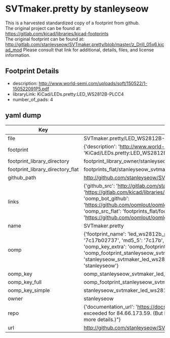 # SVTmaker.pretty by stanleyseow  
This is a harvested standardized copy of a footprint from github.  
The original project can be found at:  
https://gitlab.com/kicad/libraries/kicad-footprints  
The original footprint can be found at:
http://gitlab.com/stanleyseow/SVTmaker.pretty/blob/master/z_Drill_05x6.kicad_mod
Please consult that link for additional, details, files, and license information.  
## Footprint Details
* description: http://www.world-semi.com/uploads/soft/150522/1-150522091P5.pdf  
* libraryLink: KiCad/LEDs.pretty:LED_WS2812B-PLCC4  
* number_of_pads: 4  
## yaml dump  
| Key | Value |  
| --- | --- |  
| file | SVTmaker.pretty/LED_WS2812B-PLCC4.kicad_mod |  
| footprint | {'description': 'http://www.world-semi.com/uploads/soft/150522/1-150522091P5.pdf', 'libraryLink': 'KiCad/LEDs.pretty:LED_WS2812B-PLCC4', 'number_of_pads': 4} |  
| footprint_library_directory | footprint_library_owner/stanleyseow_SVTmaker.pretty |  
| footprint_library_directory_flat | footprints_flat/stanleyseow_svtmaker_led_ws2812b_plcc4/working |  
| github_path | http://github.com/stanleyseow/SVTmaker.pretty/blob/master/LED_WS2812B-PLCC4.kicad_mod |  
| links | {'github_src': 'http://gitlab.com/stanleyseow/SVTmaker.pretty/blob/master/z_Drill_05x6.kicad_mod', 'github_src_repo': 'https://gitlab.com/kicad/libraries/kicad-footprints', 'oomp_bot': 'footprints/stanleyseow_svtmaker_led_ws2812b_plcc4/working', 'oomp_bot_github': 'https://github.com/oomlout/oomlout_oomp_footprint_bot/tree/main/footprints/stanleyseow_svtmaker_led_ws2812b_plcc4/working', 'oomp_src_flat': 'footprints_flat/footprints_flat/stanleyseow_svtmaker_led_ws2812b_plcc4/working', 'oomp_src_flat_github': 'https://github.com/oomlout/oomlout_oomp_footprint_src/tree/main/footprints_flat/stanleyseow_svtmaker_led_ws2812b_plcc4/working'} |  
| name | SVTmaker.pretty |  
| oomp | {'footprint_name': 'led_ws2812b_plcc4', 'library_name': 'svtmaker', 'md5': '7c17b02737e8730396a2e58981eaf038', 'md5_10': '7c17b02737', 'md5_5': '7c17b', 'md5_6': '7c17b0', 'oomp_key': 'oomp_stanleyseow_svtmaker_led_ws2812b_plcc4', 'oomp_key_extra': 'oomp_footprint_stanleyseow_svtmaker_led_ws2812b_plcc4', 'oomp_key_full': 'oomp_footprint_stanleyseow_svtmaker_led_ws2812b_plcc4_7c17b0', 'oomp_key_simple': 'stanleyseow_svtmaker_led_ws2812b_plcc4', 'original_filename': 'SVTmaker.pretty/LED_WS2812B-PLCC4.kicad_mod', 'owner_name': 'stanleyseow'} |  
| oomp_key | oomp_stanleyseow_svtmaker_led_ws2812b_plcc4 |  
| oomp_key_full | oomp_footprint_stanleyseow_svtmaker_led_ws2812b_plcc4 |  
| oomp_key_simple | stanleyseow_svtmaker_led_ws2812b_plcc4 |  
| owner | stanleyseow |  
| repo | {'documentation_url': 'https://docs.github.com/rest/overview/resources-in-the-rest-api#rate-limiting', 'message': "API rate limit exceeded for 84.66.173.59. (But here's the good news: Authenticated requests get a higher rate limit. Check out the documentation for more details.)"} |  
| url | http://github.com/stanleyseow/SVTmaker.pretty |  

